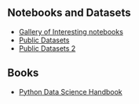 ## Notebooks and Datasets
- [Gallery of Interesting notebooks](https://github.com/jupyter/jupyter/wiki/A-gallery-of-interesting-Jupyter-Notebooks)
- [Public Datasets](https://blog.bigml.com/list-of-public-data-sources-fit-for-machine-learning/)
- [Public Datasets 2](https://www.forbes.com/sites/bernardmarr/2016/02/12/big-data-35-brilliant-and-free-data-sources-for-2016/?sh=1971a623b54d#469939567961)

## Books
- [Python Data Science Handbook](https://github.com/jakevdp/PythonDataScienceHandbook)
